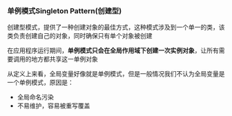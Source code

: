 ### 单例模式Singleton Pattern(创建型)

创建型模式，提供了一种创建对象的最佳方式，这种模式涉及到一个单一的类，该类负责创建自己的对象，同时确保只有单个对象被创建

在应用程序运行期间，**单例模式只会在全局作用域下创建一次实例对象**，让所有需要调用的地方都共享这一单例对象

从定义上来看，全局变量好像就是单例模式，但是一般情况我们不认为全局变量是一个单例模式，原因是：

- 全局命名污染
- 不易维护，容易被重写覆盖
